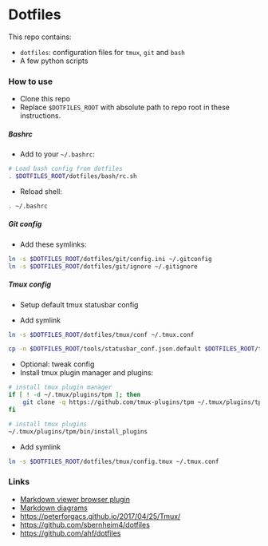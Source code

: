 
# Dotfiles

This repo contains:
* `dotfiles`: configuration files for `tmux`, `git` and `bash`
* A few python scripts

### How to use
* Clone this repo
* Replace `$DOTFILES_ROOT` with absolute path to repo root in these instructions.

##### Bashrc

* Add to your `~/.bashrc`:
```sh
# Load bash config from dotfiles
. $DOTFILES_ROOT/dotfiles/bash/rc.sh
```
* Reload shell:
```sh
. ~/.bashrc
```

##### Git config
* Add these symlinks:
```sh
ln -s $DOTFILES_ROOT/dotfiles/git/config.ini ~/.gitconfig
ln -s $DOTFILES_ROOT/dotfiles/git/ignore ~/.gitignore
```

##### Tmux config

* Setup default tmux statusbar config

* Add symlink
```sh
ln -s $DOTFILES_ROOT/dotfiles/tmux/conf ~/.tmux.conf
```


```sh
cp -n $DOTFILES_ROOT/tools/statusbar_conf.json.default $DOTFILES_ROOT/tools/statusbar_conf.json
```
* Optional: tweak config
* Install tmux plugin manager and plugins:
```sh
# install tmux plugin manager
if [ ! -d ~/.tmux/plugins/tpm ]; then
    git clone -q https://github.com/tmux-plugins/tpm ~/.tmux/plugins/tpm
fi

# install tmux plugins
~/.tmux/plugins/tpm/bin/install_plugins
```

* Add symlink
```sh
ln -s $DOTFILES_ROOT/dotfiles/tmux/config.tmux ~/.tmux.conf
```
### Links
- [Markdown viewer browser plugin](https://chrome.google.com/webstore/detail/markdown-viewer/ckkdlimhmcjmikdlpkmbgfkaikojcbjk?hl=en)
- [Markdown diagrams](https://mermaid-js.github.io/mermaid/#/)
- https://peterforgacs.github.io/2017/04/25/Tmux/
- https://github.com/sbernheim4/dotfiles
- https://github.com/ahf/dotfiles
